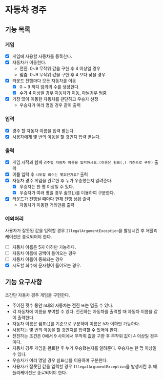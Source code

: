 # 자동차 경주

## 기능 목록

### 게임

- [x] 게임에 사용할 자동차를 등록한다.
- [x] 자동차가 이동한다.
    - 전진: 0~9 무작위 값을 구한 후 4 이상일 경우
    - 멈춤: 0~9 무작위 값을 구한 후 4 보다 낮을 경우
- [x] 라운드 진행마다 모든 자동차를 이동
    - [x] 0 ~ 9 까지 임의의 수를 생성한다.
    - [x] 수가 4 이상일 경우 자동차가 이동, 아닐경우 멈춤
- [x] 가장 많이 이동한 자동차를 판단하고 우승자 선정
    - 우승자가 여러 명일 경우 같이 출력

### 입력

- [x] 경주 할 자동차 이름을 입력 받는다.
- [x] 사용자에게 몇 번의 이동을 할 것인지 입력 받늗다.

### 출력

- [x] 게임 시작과 함께 `경주할 자동차 이름을 입력하세요.(이름은 쉼표(,) 기준으로 구분)` 출력
- [x] 이름 입력 후 `시도할 회수는 몇회인가요?` 출력
- [x] 자동차 경주 게임을 완료한 후 누가 우승했는지 알려준다.
    - [x] 우승자는 한 명 이상일 수 있다.
    - [x] 우승자가 여러 명일 경우 쉼표(,)를 이용하여 구분한다.
- [x] 라운드가 진행될 때마다 현재 진행 상황 출력
  - 자동차가 이동한 거리만큼 출력

### 예외처리

사용자가 잘못된 값을 입력할 경우 `IllegalArgumentException`을 발생시킨 후 애플리케이션은 종료되어야 한다.

- [ ] 자동차 이름은 5자 이하만 가능하다.
- [ ] 자동차 이름에 공백이 들어오는 경우
- [ ] 자동차 이름이 중복되는 경우
- [x] 시도할 회수에 문자형이 들어오는 경우.

## 기능 요구사항

초간단 자동차 경주 게임을 구현한다.

- 주어진 횟수 동안 n대의 자동차는 전진 또는 멈출 수 있다.
- 각 자동차에 이름을 부여할 수 있다. 전진하는 자동차를 출력할 때 자동차 이름을 같이 출력한다.
- 자동차 이름은 쉼표(,)를 기준으로 구분하며 이름은 5자 이하만 가능하다.
- 사용자는 몇 번의 이동을 할 것인지를 입력할 수 있어야 한다.
- 전진하는 조건은 0에서 9 사이에서 무작위 값을 구한 후 무작위 값이 4 이상일 경우이다.
- 자동차 경주 게임을 완료한 후 누가 우승했는지를 알려준다. 우승자는 한 명 이상일 수 있다.
- 우승자가 여러 명일 경우 쉼표(,)를 이용하여 구분한다.
- 사용자가 잘못된 값을 입력할 경우 `IllegalArgumentException`을 발생시킨 후 애플리케이션은 종료되어야 한다.

